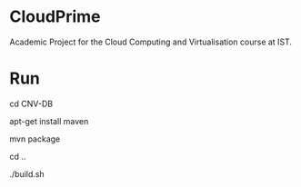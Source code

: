 # CloudPrime
Academic Project for the Cloud Computing and Virtualisation course at IST.

# Run
cd CNV-DB

apt-get install maven

mvn package

cd ..

./build.sh